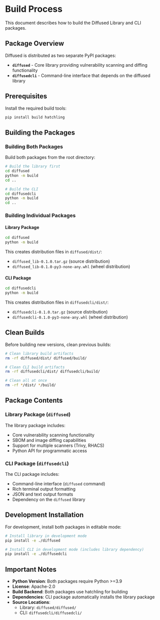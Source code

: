 # Build Process

This document describes how to build the Diffused Library and CLI packages.

## Package Overview

Diffused is distributed as two separate PyPI packages:

- **`diffused`** - Core library providing vulnerability scanning and diffing functionality
- **`diffusedcli`** - Command-line interface that depends on the diffused library

## Prerequisites

Install the required build tools:

```bash
pip install build hatchling
```

## Building the Packages

### Building Both Packages

Build both packages from the root directory:

```bash
# Build the library first
cd diffused
python -m build
cd ..

# Build the CLI
cd diffusedcli
python -m build
cd ..
```

### Building Individual Packages

#### Library Package

```bash
cd diffused
python -m build
```

This creates distribution files in `diffused/dist/`:
- `diffused_lib-0.1.0.tar.gz` (source distribution)
- `diffused_lib-0.1.0-py3-none-any.whl` (wheel distribution)

#### CLI Package

```bash
cd diffusedcli
python -m build
```

This creates distribution files in `diffusedcli/dist/`:
- `diffusedcli-0.1.0.tar.gz` (source distribution)
- `diffusedcli-0.1.0-py3-none-any.whl` (wheel distribution)

## Clean Builds

Before building new versions, clean previous builds:

```bash
# Clean library build artifacts
rm -rf diffused/dist/ diffused/build/

# Clean CLI build artifacts
rm -rf diffusedcli/dist/ diffusedcli/build/

# Clean all at once
rm -rf */dist/ */build/
```

## Package Contents

### Library Package (`diffused`)

The library package includes:
- Core vulnerability scanning functionality
- SBOM and image diffing capabilities
- Support for multiple scanners (Trivy, RHACS)
- Python API for programmatic access

### CLI Package (`diffusedcli`)

The CLI package includes:
- Command-line interface (`diffused` command)
- Rich terminal output formatting
- JSON and text output formats
- Dependency on the `diffused` library

## Development Installation

For development, install both packages in editable mode:

```bash
# Install library in development mode
pip install -e ./diffused

# Install CLI in development mode (includes library dependency)
pip install -e ./diffusedcli
```

## Important Notes

- **Python Version**: Both packages require Python >=3.9
- **License**: Apache-2.0
- **Build Backend**: Both packages use hatchling for building
- **Dependencies**: CLI package automatically installs the library package
- **Source Locations**:
  - Library: `diffused/diffused/`
  - CLI: `diffusedcli/diffusedcli/`
